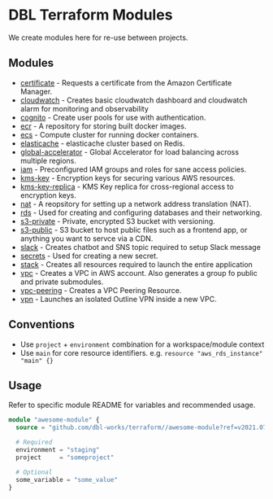 # DBL Terraform Modules

We create modules here for re-use between projects.



## Modules

- [certificate](certificate/README.md) - Requests a certificate from the Amazon Certificate Manager.
- [cloudwatch](cloudwatch/README.md) - Creates basic cloudwatch dashboard and cloudwatch alarm for monitoring and observability
- [cognito](cognito/README.md) - Create user pools for use with authentication.
- [ecr](ecr/README.md) - A repository for storing built docker images.
- [ecs](ecs/README.md) - Compute cluster for running docker containers.
- [elasticache](elasticache/README.md) - elasticache cluster based on Redis.
- [global-accelerator](global-accelerator/README.md) - Global Accelerator for load balancing across multiple regions.
- [iam](iam/README.md) - Preconfigured IAM groups and roles for sane access policies.
- [kms-key](kms-key/README.md) - Encryption keys for securing various AWS resources.
- [kms-key-replica](kms-key-replica/README.md) - KMS Key replica for cross-regional access to encryption keys.
- [nat](nat/README.md) - A reopsitory for setting up a network address translation (NAT).
- [rds](rds/README.md) - Used for creating and configuring databases and their networking.
- [s3-private](s3-private/README.md) - Private, encrypted S3 bucket with versioning.
- [s3-public](s3-public/README.md) - S3 bucket to host public files such as a frontend app, or anything you want to servce via a CDN.
- [slack](slack/README.md) - Creates chatbot and SNS topic required to setup Slack message
- [secrets](secrets/README.md) - Used for creating a new secret.
- [stack](stack/README.md) - Creates all resources required to launch the entire application
- [vpc](vpc/README.md) - Creates a VPC in AWS account. Also generates a group fo public and private submodules.
- [vpc-peering](vpc-peering/README.md) - Creates a VPC Peering Resource.
- [vpn](vpn/README.md) - Launches an isolated Outline VPN inside a new VPC.



## Conventions

- Use `project` + `environment` combination for a workspace/module context
- Use `main` for core resource identifiers. e.g. `resource "aws_rds_instance" "main" {}`



## Usage

Refer to specific module README for variables and recommended usage.

```terraform
module "awesome-module" {
  source = "github.com/dbl-works/terraform//awesome-module?ref=v2021.07.05"

  # Required
  environment = "staging"
  project     = "someproject"

  # Optional
  some_variable = "some_value"
}
```
